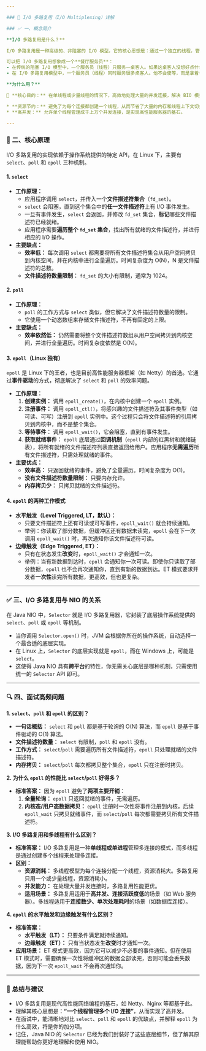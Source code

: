 ```yaml
---

### 📘 I/O 多路复用（I/O Multiplexing）详解

### ✅ 一、概念简介

**I/O 多路复用是什么？**

I/O 多路复用是一种高级的、非阻塞的 I/O 模型。它的核心思想是：通过一个独立的线程，管理多个 I/O 连接（或文件描述符），并**监听**这些连接上是否发生 I/O 事件（如可读、可写）。当事件发生时，该线程会得到通知，然后只对**就绪**的连接进行处理。

可以把 I/O 多路复用想象成一个**餐厅服务员**：
- 在传统的阻塞 I/O 模型中，一个服务员（线程）只服务一桌客人。如果这桌客人没想好点什么（数据未就绪），服务员就得一直傻等。
- 在 I/O 多路复用模型中，一个服务员（线程）同时服务很多桌客人。他不会傻等，而是拿着一个**记事本（`Selector`）**，在所有桌子间巡视。当他发现某桌客人举手（I/O 事件就绪）时，他才会上前提供服务。

**为什么用？**

🎯 **核心目的：** 在单线程或少量线程的情况下，高效地处理大量的并发连接，解决 BIO 模型中“一连接一线程”带来的性能瓶颈。

* **资源节约：** 避免了为每个连接都创建一个线程，从而节省了大量的内存和线程上下文切换开销。
* **高并发：** 允许单个线程管理成千上万个并发连接，是实现高性能服务器的基石。

---
```


### 🔹 二、核心原理

I/O 多路复用的实现依赖于操作系统提供的特定 API，在 Linux 下，主要有 `select`、`poll` 和 `epoll` 三种机制。

#### 1. `select`

* **工作原理：**
    * 应用程序调用 `select`，并传入一个**文件描述符集合**（`fd_set`）。
    * `select` 会阻塞，直到这个集合中的**任一文件描述符**上有 I/O 事件发生。
    * 一旦有事件发生，`select` 会返回，并修改 `fd_set` 集合，**标记**哪些文件描述符已经就绪。
    * 应用程序需要**遍历整个 `fd_set` 集合**，找出所有就绪的文件描述符，并进行相应的 I/O 操作。
* **主要缺点：**
    * **效率低：** 每次调用 `select` 都需要将所有文件描述符集合从用户空间拷贝到内核空间，并在内核中进行全量遍历。时间复杂度为 O(N)，N 是文件描述符的总数。
    * **文件描述符数量限制：** `fd_set` 的大小有限制，通常为 1024。

#### 2. `poll`

* **工作原理：**
    * `poll` 的工作方式与 `select` 类似，但它解决了文件描述符数量的限制。
    * 它使用一个动态数组来存储文件描述符，不再有固定的上限。
* **主要缺点：**
    * **效率依然低：** 仍然需要将整个文件描述符数组从用户空间拷贝到内核空间，并进行全量遍历。时间复杂度依然是 O(N)。

#### 3. `epoll`（Linux 独有）

`epoll` 是 Linux 下的王者，也是目前高性能服务器框架（如 Netty）的首选。它通过**事件驱动**的方式，彻底解决了 `select` 和 `poll` 的效率问题。

* **工作原理：**
    1.  **创建实例：** 调用 `epoll_create()`，在内核中创建一个 `epoll` 实例。
    2.  **注册事件：** 调用 `epoll_ctl()`，将感兴趣的文件描述符及其事件类型（如可读、可写）注册到 `epoll` 实例中。这个过程只会将文件描述符的引用拷贝到内核中，而不是整个集合。
    3.  **等待事件：** 调用 `epoll_wait()`，它会阻塞，直到有事件发生。
    4.  **获取就绪事件：** `epoll` 底层通过**回调机制**（`epoll` 内部的红黑树和就绪链表），将所有就绪的文件描述符列表直接返回给用户。应用程序**无需遍历**所有文件描述符，只需处理就绪的事件。
* **主要优点：**
    * **效率高：** 只返回就绪的事件，避免了全量遍历。时间复杂度为 O(1)。
    * **没有文件描述符数量限制：** 只要内存允许。
    * **内存拷贝少：** 只拷贝就绪的文件描述符。

#### 4. `epoll` 的两种工作模式

* **水平触发（Level Triggered, LT，默认）：**
    * 只要文件描述符上还有可读或可写事件，`epoll_wait()` 就会持续通知。
    * 举例：你读取了部分数据，但缓冲区还有数据未读完，`epoll` 会在下一次调用 `epoll_wait()` 时，再次通知你该文件描述符可读。
* **边缘触发（Edge Triggered, ET）：**
    * 只有在状态发生**改变**时，`epoll_wait()` 才会通知一次。
    * 举例：当有新数据到达时，`epoll` 会通知你一次可读。即使你只读取了部分数据，`epoll` 也不会再次通知你，直到有新的数据到达。ET 模式要求开发者**一次性**读完所有数据，更高效，但也更复杂。

---

### ✅ 三、I/O 多路复用与 NIO 的关系

在 Java NIO 中，`Selector` 就是 I/O 多路复用器，它封装了底层操作系统提供的 `select`、`poll` 或 `epoll` 等机制。

* 当你调用 `Selector.open()` 时，JVM 会根据你所在的操作系统，自动选择一个最合适的底层实现。
* 在 Linux 上，`Selector` 的底层实现就是 `epoll`，而在 Windows 上，可能是 `select`。
* 这使得 Java NIO 具有**跨平台**的特性，你无需关心底层是哪种机制，只需使用统一的 `Selector` API 即可。

---

### 🔍 四、面试高频问题

**1. `select`、`poll` 和 `epoll` 的区别？**

* **一句话概括：** `select` 和 `poll` 都是基于轮询的 O(N) 算法，而 `epoll` 是基于事件驱动的 O(1) 算法。
* **文件描述符数量：** `select` 有限制，`poll` 和 `epoll` 没有。
* **工作方式：** `select`/`poll` 需要遍历所有文件描述符，`epoll` 只处理就绪的文件描述符。
* **内存拷贝：** `select`/`poll` 每次都拷贝整个集合，`epoll` 只在注册时拷贝。

**2. 为什么 `epoll` 的性能比 `select`/`poll` 好得多？**

* **标准答案：** 因为 `epoll` 避免了**两项主要开销**：
    1.  **全量轮询：** `epoll` 只返回就绪的事件，无需遍历。
    2.  **内核态/用户态数据拷贝：** `epoll` 注册时一次性将事件注册到内核，后续 `epoll_wait` 只拷贝就绪事件，而 `select`/`poll` 每次都需要拷贝所有文件描述符。

**3. I/O 多路复用和多线程有什么区别？**

* **标准答案：** I/O 多路复用是一种**单线程或单进程**管理多连接的模式，而多线程是通过创建多个线程来处理多连接。
* **区别：**
    * **资源消耗：** 多线程模型为每个连接分配一个线程，资源消耗大。多路复用只用一个或少量线程，资源消耗小。
    * **并发能力：** 在处理大量并发连接时，多路复用性能更优。
    * **适用场景：** 多路复用适用于**高并发、连接活跃度低**的场景（如 Web 服务器）。多线程适用于**连接数少、单次处理耗时**的场景（如数据库连接）。

**4. `epoll` 的水平触发和边缘触发有什么区别？**

* **标准答案：**
    * **水平触发（LT）：** 只要条件满足就持续通知。
    * **边缘触发（ET）：** 只有当状态发生**改变**时才通知一次。
* **应用场景：** ET 模式更高效，因为它可以减少不必要的事件通知。但在使用 ET 模式时，需要确保一次性将缓冲区的数据全部读完，否则可能会丢失数据，因为下一次 `epoll_wait` 不会再次通知你。

---

### 🎁 总结与建议

* I/O 多路复用是现代高性能网络编程的基石，如 Netty、Nginx 等都基于此。
* 理解其核心思想是：**“一个线程管理多个 I/O 连接”**，从而实现了高并发。
* 在面试中，能清晰地对比 `select`、`poll` 和 `epoll` 的优缺点，并解释 `epoll` 为什么高效，将是你的加分项。
* 记住，Java NIO 的 `Selector` 已经为我们封装好了这些底层细节，但了解其原理能帮助你更好地理解和使用 NIO。
